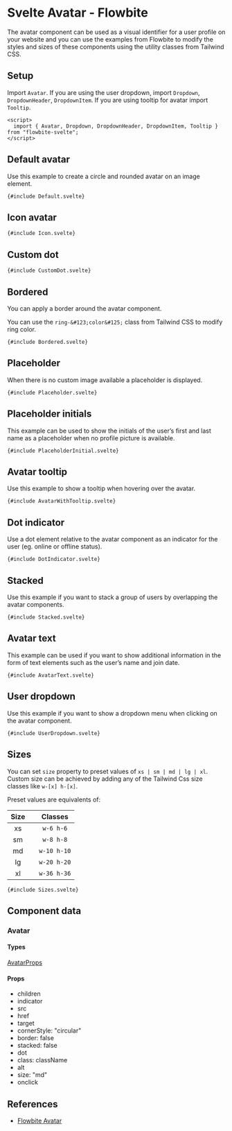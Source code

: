 # Svelte Avatar - Flowbite


The avatar component can be used as a visual identifier for a user profile on your website and you can use the examples from Flowbite to modify the styles and sizes of these components using the utility classes from Tailwind CSS.

## Setup

Import `Avatar`. If you are using the user dropdown, import `Dropdown`, `DropdownHeader`, `DropdownItem`. If you are using tooltip for avatar import `Tooltip`.

```svelte
<script>
  import { Avatar, Dropdown, DropdownHeader, DropdownItem, Tooltip } from "flowbite-svelte";
</script>
```

## Default avatar

Use this example to create a circle and rounded avatar on an image element.

```svelte
{#include Default.svelte}
```

## Icon avatar

```svelte
{#include Icon.svelte}
```

## Custom dot

```svelte
{#include CustomDot.svelte}
```

## Bordered

You can apply a border around the avatar component.

You can use the `ring-&#123;color&#125;` class from Tailwind CSS to modify ring color.

```svelte
{#include Bordered.svelte}
```

## Placeholder

When there is no custom image available a placeholder is displayed.

```svelte
{#include Placeholder.svelte}
```

## Placeholder initials

This example can be used to show the initials of the user’s first and last name as a placeholder when no profile picture is available.

```svelte
{#include PlaceholderInitial.svelte}
```

## Avatar tooltip

Use this example to show a tooltip when hovering over the avatar.

```svelte
{#include AvatarWithTooltip.svelte}
```

## Dot indicator

Use a dot element relative to the avatar component as an indicator for the user (eg. online or offline status).

```svelte
{#include DotIndicator.svelte}
```

## Stacked

Use this example if you want to stack a group of users by overlapping the avatar components.

```svelte
{#include Stacked.svelte}
```

## Avatar text

This example can be used if you want to show additional information in the form of text elements such as the user’s name and join date.

```svelte
{#include AvatarText.svelte}
```

## User dropdown

Use this example if you want to show a dropdown menu when clicking on the avatar component.

```svelte
{#include UserDropdown.svelte}
```

## Sizes

You can set `size` property to preset values of `xs | sm | md | lg | xl`. Custom size can be achieved by adding any of the Tailwind Css size classes like `w-[x] h-[x]`.

Preset values are equivalents of:

| Size |     |   Classes   |
| :--: | --- | :---------: |
|  xs  |     |  `w-6 h-6`  |
|  sm  |     |  `w-8 h-8`  |
|  md  |     | `w-10 h-10` |
|  lg  |     | `w-20 h-20` |
|  xl  |     | `w-36 h-36` |

```svelte
{#include Sizes.svelte}
```

## Component data

### Avatar

#### Types

[AvatarProps](https://github.com/themesberg/flowbite-svelte/blob/main/src/lib/types.ts#L202)

#### Props

- children
- indicator
- src
- href
- target
- cornerStyle: "circular"
- border: false
- stacked: false
- dot
- class: className
- alt
- size: "md"
- onclick


## References

- [Flowbite Avatar](https://flowbite.com/docs/components/avatar/)


